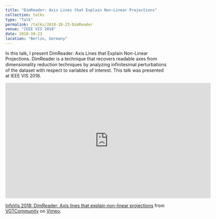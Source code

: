 ```yaml
---
title: "DimReader: Axis Lines that Explain Non-Linear Projections"
collection: talks
type: "Talk"
permalink: /talks/2018-10-23-DimReader
venue: "IEEE VIS 2018"
date: 2018-10-23
location: "Berlin, Germany"
---
```


In this talk, I present DimReader: Axis Lines that Explain Non-Linear Projections. DimReader is a technique that recovers readable axes from dimensionality reduction techniques by analyzing inﬁnitesimal perturbations of the dataset with respect to variables of interest. This talk was presented at IEEE VIS 2018.

<iframe src="https://player.vimeo.com/video/299851490" width="640" height="360" frameborder="0" allow="autoplay; fullscreen; picture-in-picture" allowfullscreen></iframe>
<p><a href="https://vimeo.com/299851490">InfoVis 2018: DimReader: Axis lines that explain non-linear projections</a> from <a href="https://vimeo.com/vgtcommunity">VGTCommunity</a> on <a href="https://vimeo.com">Vimeo</a>.</p>

